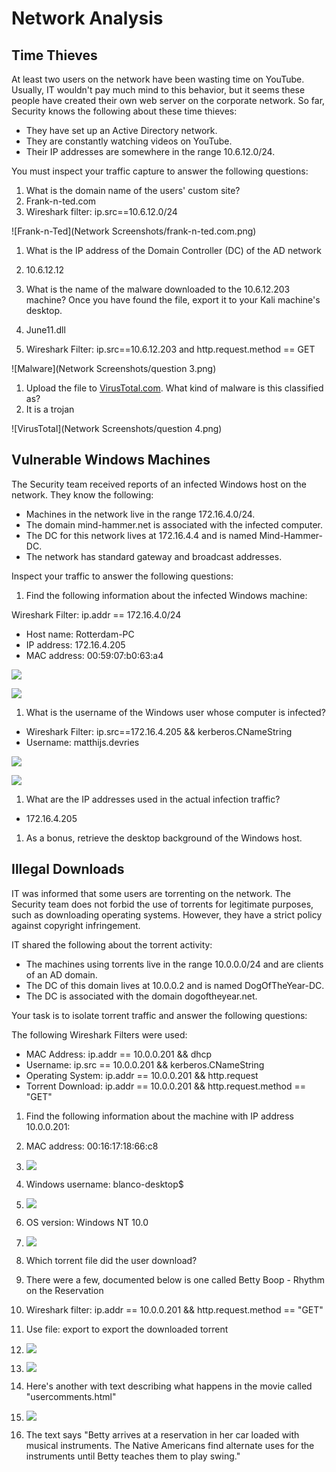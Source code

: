 # Network Analysis

## Time Thieves

At least two users on the network have been wasting time on YouTube. Usually, IT wouldn&#39;t pay much mind to this behavior, but it seems these people have created their own web server on the corporate network. So far, Security knows the following about these time thieves:

- They have set up an Active Directory network.
- They are constantly watching videos on YouTube.
- Their IP addresses are somewhere in the range 10.6.12.0/24.

You must inspect your traffic capture to answer the following questions:

1. What is the domain name of the users&#39; custom site?
  1. Frank-n-ted.com
  2. Wireshark filter: ip.src==10.6.12.0/24

![Frank-n-Ted](Network Screenshots/frank-n-ted.com.png)

1. What is the IP address of the Domain Controller (DC) of the AD network
  1. 10.6.12.12

1. What is the name of the malware downloaded to the 10.6.12.203 machine? Once you have found the file, export it to your Kali machine&#39;s desktop.
  1. June11.dll
  2. Wireshark Filter: ip.src==10.6.12.203 and http.request.method == GET

![Malware](Network Screenshots/question 3.png)

1. Upload the file to [VirusTotal.com](https://www.virustotal.com/gui/). What kind of malware is this classified as?
  1. It is a trojan

![VirusTotal](Network Screenshots/question 4.png)

####


####


####


## Vulnerable Windows Machines

The Security team received reports of an infected Windows host on the network. They know the following:

- Machines in the network live in the range 172.16.4.0/24.
- The domain mind-hammer.net is associated with the infected computer.
- The DC for this network lives at 172.16.4.4 and is named Mind-Hammer-DC.
- The network has standard gateway and broadcast addresses.

Inspect your traffic to answer the following questions:

1. Find the following information about the infected Windows machine:

Wireshark Filter: ip.addr == 172.16.4.0/24

- Host name: Rotterdam-PC
- IP address: 172.16.4.205
- MAC address: 00:59:07:b0:63:a4

![](RackMultipart20220513-1-k2pgd2_html_629a20f6397ff3ab.png)

![](RackMultipart20220513-1-k2pgd2_html_8223b4b410343760.png)

1. What is the username of the Windows user whose computer is infected?
  - Wireshark Filter: ip.src==172.16.4.205 &amp;&amp; kerberos.CNameString
  - Username: matthijs.devries

![](RackMultipart20220513-1-k2pgd2_html_1352dbcee6fb21a8.png)

![](RackMultipart20220513-1-k2pgd2_html_f28b854c9a7181c.png)

1. What are the IP addresses used in the actual infection traffic?
  - 172.16.4.205

1. As a bonus, retrieve the desktop background of the Windows host.

## Illegal Downloads

IT was informed that some users are torrenting on the network. The Security team does not forbid the use of torrents for legitimate purposes, such as downloading operating systems. However, they have a strict policy against copyright infringement.

IT shared the following about the torrent activity:

- The machines using torrents live in the range 10.0.0.0/24 and are clients of an AD domain.
- The DC of this domain lives at 10.0.0.2 and is named DogOfTheYear-DC.
- The DC is associated with the domain dogoftheyear.net.

Your task is to isolate torrent traffic and answer the following questions:

The following Wireshark Filters were used:

- MAC Address: ip.addr == 10.0.0.201 &amp;&amp; dhcp
- Username: ip.src == 10.0.0.201 &amp;&amp; kerberos.CNameString
- Operating System: ip.addr == 10.0.0.201 &amp;&amp; http.request
- Torrent Download: ip.addr == 10.0.0.201 &amp;&amp; http.request.method == &quot;GET&quot;

1. Find the following information about the machine with IP address 10.0.0.201:
  1. MAC address: 00:16:17:18:66:c8
  2. ![](RackMultipart20220513-1-k2pgd2_html_fba2d328890e20e8.png)
  3. Windows username: blanco-desktop$
  4. ![](RackMultipart20220513-1-k2pgd2_html_1c3f12361826ba5e.png)
  5. OS version: Windows NT 10.0
  6. ![](RackMultipart20220513-1-k2pgd2_html_6eb5e2dc1830be15.png)

1. Which torrent file did the user download?
  1. There were a few, documented below is one called Betty Boop - Rhythm on the Reservation
  2. Wireshark filter: ip.addr == 10.0.0.201 &amp;&amp; http.request.method == &quot;GET&quot;
  3. Use file: export to export the downloaded torrent
  4. ![](RackMultipart20220513-1-k2pgd2_html_2c3d485b4b4be9d4.png)
  5. ![](RackMultipart20220513-1-k2pgd2_html_c482a1015b9dda00.png)
  6. Here&#39;s another with text describing what happens in the movie called &quot;usercomments.html&quot;
  7. ![](RackMultipart20220513-1-k2pgd2_html_7d8c1631c8a025b4.png)
  8. The text says &quot;Betty arrives at a reservation in her car loaded with musical instruments. The Native Americans find alternate uses for the instruments until Betty teaches them to play swing.&quot;